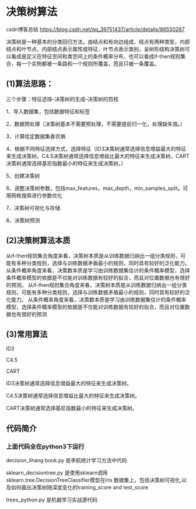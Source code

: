 # 决策树算法
csdn博客总结 https://blog.csdn.net/qq_39751437/article/details/86550287

决策树是一种基本的分类回归方法，由结点和有向边组成，结点有两种类型，内部结点和叶节点，内部结点表示属性或特征，叶节点表示类别，呈树形结构决策树可以看成是定义在特征空间和类空间上的条件概率分布，也可以看成if-then规则集合，每一个实例都被一条路和一个规则所覆盖，而且只被一条覆盖。

## (1)算法思路：

三个步骤：特征选择–决策树的生成–决策树的剪枝


1、导入数据集，包括数据特征和标签

2、数据预处理（决策树基本不需要预处理，不需要提前归一化，处理缺失值。）

3、计算给定数据集香农熵

4、根据不同特征选择方式，选择特征（ID3决策树通常选择信息增益最大的特征来生成决策树。C4.5决策树通常选择信息增益比最大的特征来生成决策树。CART决策树通常选择基尼指数最小的特征来生成决策树。）

5、创建决策树

6、调整决策树参数，包括max_features，max_depth，min_samples_split。可用网格搜索进行参数优化

7、决策树可视化与存储

8、决策树预测

## (2)决策树算法本质

从if-then规则集合角度来看，决策树本质是从训练数据归纳出一组分类规则，可能有多种分类规则，选择与训练数据矛盾最小的规则，同时具有较好的泛化能力。
从条件概率角度来看，决策数本质是学习由训练数据集估计的条件概率模型，选择条件概率模型的依据是不仅能对训练数据有较好的拟合，而且对位置数据也有很好的预测。
从if-then规则集合角度来看，决策树本质是从训练数据归纳出一组分类规则，可能有多种分类规则，选择与训练数据矛盾最小的规则，同时具有较好的泛化能力。
从条件概率角度来看，决策数本质是学习由训练数据集估计的条件概率模型，选择条件概率模型的依据是不仅能对训练数据有较好的拟合，而且对位置数据也有很好的预测

## (3)常用算法

ID3

C4.5

CART

ID3决策树通常选择信息增益最大的特征来生成决策树。

C4.5决策树通常选择信息增益比最大的特征来生成决策树。

CART决策树通常选择基尼指数最小的特征来生成决策树。

## 代码简介
### 上面代码全在python3下运行

decision_lihang book.py 是李航统计学习方法中代码

sklearn_decisiontree.py 是使用sklearn调用sklearn.tree.DecisionTreeClassifier模型在iris 数据集上，包括决策树可视化,以及如何画出决策树随深度变化的training_score and test_score

trees_python.py 是机器学习实战源代码

